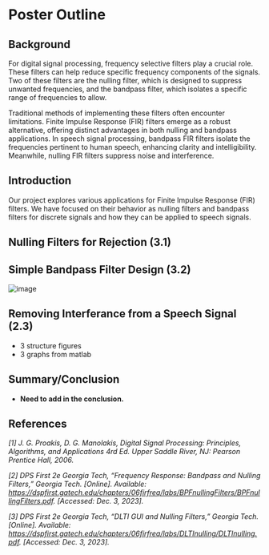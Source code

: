 # Poster Outline

## Background

For digital signal processing, frequency selective filters play a crucial role. These filters can help reduce specific frequency components of the signals. Two of these filters are the nulling filter, which is designed to suppress unwanted frequencies, and the bandpass filter, which isolates a specific range of frequencies to allow.

Traditional methods of implementing these filters often encounter limitations. Finite Impulse Response (FIR) filters emerge as a robust alternative, offering distinct advantages in both nulling and bandpass applications. In speech signal processing, bandpass FIR filters isolate the frequencies pertinent to human speech, enhancing clarity and intelligibility. Meanwhile, nulling FIR filters suppress noise and interference.

## Introduction

Our project explores various applications for Finite Impulse Response (FIR) filters. We have focused on their behavior as nulling filters and bandpass filters for discrete signals and how they can be applied to speech signals.


## Nulling Filters for Rejection (3.1)

## Simple Bandpass Filter Design (3.2)
![image](https://github.com/JDavidVS/5530_6530_Project/assets/148792714/0f675a11-cfaa-41a6-a791-05e5898206b2)

## Removing Interferance from a Speech Signal (2.3)
- 3 structure figures
- 3 graphs from matlab

## Summary/Conclusion

- **Need to add in the conclusion.**

## References 

*[1] J. G. Proakis, D. G. Manolakis, Digital Signal Processing: Principles, Algorithms, and Applications 4rd Ed. Upper Saddle River, NJ: Pearson Prentice Hall, 2006.*

*[2] DPS First 2e Georgia Tech, “Frequency Response: Bandpass and Nulling Filters,” Georgia Tech. [Online]. Available: https://dspfirst.gatech.edu/chapters/06firfreq/labs/BPFnullingFilters/BPFnullingFilters.pdf. [Accessed: Dec. 3, 2023].*

*[3] DPS First 2e Georgia Tech, “DLTI GUI and Nulling Filters,” Georgia Tech. [Online]. Available: https://dspfirst.gatech.edu/chapters/06firfreq/labs/DLTInulling/DLTInulling.pdf. [Accessed: Dec. 3, 2023].*
